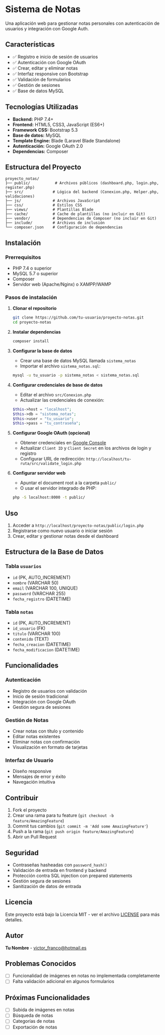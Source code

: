 # Sistema de Notas

Una aplicación web para gestionar notas personales con autenticación de usuarios y integración con Google Auth.

## Características

- ✅ Registro e inicio de sesión de usuarios
- ✅ Autenticación con Google OAuth
- ✅ Crear, editar y eliminar notas
- ✅ Interfaz responsive con Bootstrap
- ✅ Validación de formularios
- ✅ Gestión de sesiones
- ✅ Base de datos MySQL

## Tecnologías Utilizadas

- **Backend:** PHP 7.4+
- **Frontend:** HTML5, CSS3, JavaScript (ES6+)
- **Framework CSS:** Bootstrap 5.3
- **Base de datos:** MySQL
- **Template Engine:** Blade (Laravel Blade Standalone)
- **Autenticación:** Google OAuth 2.0
- **Dependencias:** Composer

## Estructura del Proyecto

```
proyecto_notas/
├── public/           # Archivos públicos (dashboard.php, login.php, register.php)
├── src/             # Lógica del backend (Conexion.php, Helper.php, validaciones)
├── js/              # Archivos JavaScript
├── css/             # Estilos CSS
├── views/           # Plantillas Blade
├── cache/           # Cache de plantillas (no incluir en Git)
├── vendor/          # Dependencias de Composer (no incluir en Git)
├── include/         # Archivos de inclusión
└── composer.json    # Configuración de dependencias
```

## Instalación

### Prerrequisitos

- PHP 7.4 o superior
- MySQL 5.7 o superior
- Composer
- Servidor web (Apache/Nginx) o XAMPP/WAMP

### Pasos de instalación

1. **Clonar el repositorio**
   ```bash
   git clone https://github.com/tu-usuario/proyecto-notas.git
   cd proyecto-notas
   ```

2. **Instalar dependencias**
   ```bash
   composer install
   ```

3. **Configurar la base de datos**
   - Crear una base de datos MySQL llamada `sistema_notas`
   - Importar el archivo `sistema_notas.sql`:
   ```bash
   mysql -u tu_usuario -p sistema_notas < sistema_notas.sql
   ```

4. **Configurar credenciales de base de datos**
   - Editar el archivo `src/Conexion.php`
   - Actualizar las credenciales de conexión:
   ```php
   $this->host = "localhost";
   $this->db = "sistema_notas";
   $this->user = "tu_usuario";
   $this->pass = "tu_contraseña";
   ```

5. **Configurar Google OAuth (opcional)**
   - Obtener credenciales en [Google Console](https://console.developers.google.com/)
   - Actualizar `Client ID` y `Client Secret` en los archivos de login y registro
   - Configurar URL de redirección: `http://localhost/tu-ruta/src/validate_login.php`

6. **Configurar servidor web**
   - Apuntar el document root a la carpeta `public/`
   - O usar el servidor integrado de PHP:
   ```bash
   php -S localhost:8000 -t public/
   ```

## Uso

1. Acceder a `http://localhost/proyecto-notas/public/login.php`
2. Registrarse como nuevo usuario o iniciar sesión
3. Crear, editar y gestionar notas desde el dashboard

## Estructura de la Base de Datos

### Tabla `usuarios`
- `id` (PK, AUTO_INCREMENT)
- `nombre` (VARCHAR 50)
- `email` (VARCHAR 100, UNIQUE)
- `password` (VARCHAR 255)
- `fecha_registro` (DATETIME)

### Tabla `notas`
- `id` (PK, AUTO_INCREMENT)
- `id_usuario` (FK)
- `titulo` (VARCHAR 100)
- `contenido` (TEXT)
- `fecha_creacion` (DATETIME)
- `fecha_modificacion` (DATETIME)

## Funcionalidades

### Autenticación
- Registro de usuarios con validación
- Inicio de sesión tradicional
- Integración con Google OAuth
- Gestión segura de sesiones

### Gestión de Notas
- Crear notas con título y contenido
- Editar notas existentes
- Eliminar notas con confirmación
- Visualización en formato de tarjetas

### Interfaz de Usuario
- Diseño responsive
- Mensajes de error y éxito
- Navegación intuitiva

## Contribuir

1. Fork el proyecto
2. Crear una rama para tu feature (`git checkout -b feature/AmazingFeature`)
3. Commit tus cambios (`git commit -m 'Add some AmazingFeature'`)
4. Push a la rama (`git push origin feature/AmazingFeature`)
5. Abrir un Pull Request

## Seguridad

- Contraseñas hasheadas con `password_hash()`
- Validación de entrada en frontend y backend
- Protección contra SQL injection con prepared statements
- Gestión segura de sesiones
- Sanitización de datos de entrada

## Licencia

Este proyecto está bajo la Licencia MIT - ver el archivo [LICENSE](LICENSE) para más detalles.

## Autor

**Tu Nombre** - [victor_franco@hotmail.es](mailto:victor_franco@hotmail.es)

## Problemas Conocidos

- [ ] Funcionalidad de imágenes en notas no implementada completamente
- [ ] Falta validación adicional en algunos formularios

## Próximas Funcionalidades

- [ ] Subida de imágenes en notas
- [ ] Búsqueda de notas
- [ ] Categorías de notas
- [ ] Exportación de notas
